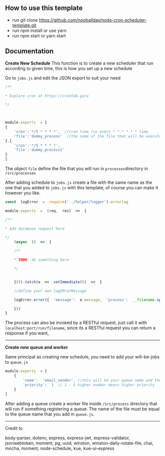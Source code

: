 
## How to use this template

 - run git clone https://github.com/nooballday/node-cron-scheduler-template.git
 - run npm install or use yarn
 - run npm start or yarn start

## Documentation

**Create New Schedule**
This function is to create a new scheduler that run according to given time, this is how you set up  a new schedule

Go to ``jobs.js`` and edit the JSON export to suit your need

```javascript
/**

* Explore cron at https://crontab.guru

*/

  

module.exports  = [
{
	'cron':'*/5 * * * *',  //cron time run every * * * * * * time
	'file':'dummy_process'  //the name of the file that will be executed
},{
	'cron':'*/5 * * * *',
	'file':'dummy_process2'
}
]

```
The object ``file`` define the file that you will run in ``processes``directory in ``/src/processes``

After adding schedule to ``jobs.js`` create a file with the same name as the one that you added to ``jobs.js`` with this template, of course you can make it however you like.

```javascript
const  logError  =  require('../helper/logger').errorlog

module.exports  =  (req,  res)  =>  {

/**

* Add database request here

*/
	(async  ()  =>  {

	/**

	* TODO: do something here

	*/


	})().catch(e  =>  setImmediate(()  =>  {

	//define your own logERrorMessage

	logError.error({  'message':  e.message,  'process':  __filename.split(/[\\/]/).pop() })

	}))
}
```

The process can also be invoked by a RESTful request, just call it with ``localhost:port/run/filename``, since its a RESTful request you can return a response if you want,

***

**Create new queue and  worker**

Same principal as creating new schedule, you need to add your will-be-jobs to ``queue.js``

```javascript
module.exports  = [
	{
		'name':  'email_sender', //this will be your queue name and the name of the file that you will create for the worker
		'priority':  1  // 1 - 5 higher number means higher priority
	}
]
```

After adding a queue create a worker file inside ``/src/process`` directory that will run if something registering a queue. The name of the file must be equal to the queue name that you add in ``queue.js``.

***

Credit to
  
body-parser, dotenv, express, express-jwt, express-validator, jsonwebtoken, moment, pg, uuid, winston, winston-daily-rotate-file, chai, mocha, moment, node-schedule, kue, kue-ui-express